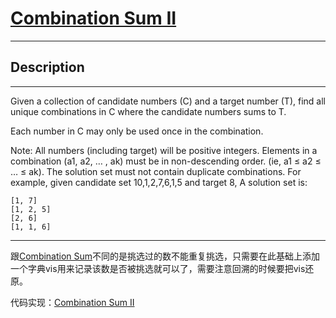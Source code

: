 # [Combination Sum II](https://leetcode.com/problems/combination-sum-ii/)

---

## Description

---

Given a collection of candidate numbers (C) and a target number (T), find all unique combinations in C where the candidate numbers sums to T.

Each number in C may only be used once in the combination.

Note:
All numbers (including target) will be positive integers.
Elements in a combination (a1, a2, … , ak) must be in non-descending order. (ie, a1 ≤ a2 ≤ … ≤ ak).
The solution set must not contain duplicate combinations.
For example, given candidate set 10,1,2,7,6,1,5 and target 8,
A solution set is:

    [1, 7]
    [1, 2, 5]
    [2, 6]
    [1, 1, 6]

---

跟[Combination Sum](https://leetcode.com/problems/combination-sum/)不同的是挑选过的数不能重复挑选，只需要在此基础上添加一个字典vis用来记录该数是否被挑选就可以了，需要注意回溯的时候要把vis还原。

代码实现：[Combination Sum II](./CombinationSumII.py)

